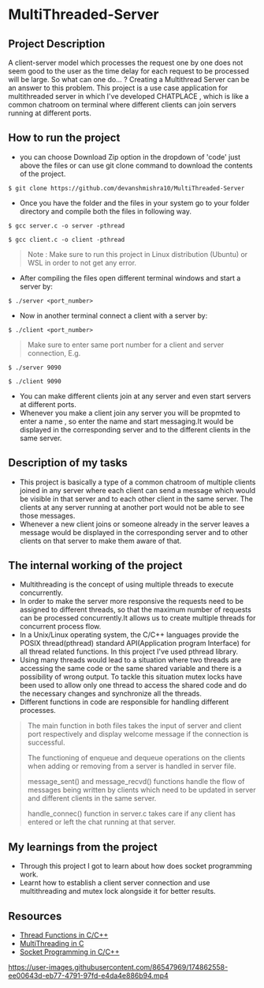 # MultiThreaded-Server
## Project Description
A client-server model which processes the request one by one does not seem good to the user as the time delay for each request to be processed will be large.
So what can one do… ?
Creating a Multithread Server can be an answer to this problem.
This project is a use case application for multithreaded server in which I've developed CHATPLACE , which is like a common chatroom on terminal where different clients can join servers running at different ports.
## How to run the project
* you can choose Download Zip option in the dropdown of 'code' just above the files or can use git clone command to download the contents of the project.
```
$ git clone https://github.com/devanshmishra10/MultiThreaded-Server
```
* Once you have the folder and the files in your system go to your folder directory and compile both the files in following way.
```
$ gcc server.c -o server -pthread
```
```
$ gcc client.c -o client -pthread
```
> Note : Make sure to run this project in Linux distribution (Ubuntu) or WSL in order to not get any error.
* After compiling the files open different terminal windows and start a server by:
```
$ ./server <port_number>    
```
* Now in another terminal connect a client with a server by:
```
$ ./client <port_number>
```
> Make sure to enter same port number for a client and server connection, E.g.
```
$ ./server 9090
```
```
$ ./client 9090
```
* You can make different clients join at any server and even start servers at different ports.
* Whenever you make a client join any server you will be propmted to enter a name , so enter the name and start messaging.It would be displayed in the corresponding server and to the different clients in the same server.

## Description of my tasks
* This project is basically a type of a common chatroom of multiple clients joined in any server where each client can send a message which would be visible in that server and to each other client in the same server. The clients at any server running at another port would not be able to see those messages.
* Whenever a new client joins or someone already in the server leaves a message would be displayed in the corresponding server and to other clients on that server to make them aware of that.
## The internal working of the project
* Multithreading is the concept of using multiple threads to execute concurrently. 
* In order to make the server more responsive the requests need to be assigned to different threads, so that the maximum number of requests can be processed concurrently.It allows us to create multiple threads for concurrent process flow. 
* In a Unix/Linux operating system, the C/C++ languages provide the POSIX thread(pthread) standard API(Application program Interface) for all thread related functions. In this project I've used pthread library.
* Using many threads would lead to a situation where two threads are accessing the same code or the same shared variable and there is a possibility of wrong output. To tackle this situation mutex locks have been used to allow only one thread to access the shared code and do the necessary changes and synchronize all the threads. 
* Different functions in code are responsible for handling different processes.
> The main function in both files takes the input of server and client port respectively and display welcome message if the connection is successful.
> 
> The functioning of enqueue and dequeue operations on the clients when adding or removing from a server is handled in server file.
> 
> message_sent() and message_recvd() functions handle the flow of messages being written by clients which need to be updated in server and different clients in the same server.
> 
> handle_connec() function in server.c takes care if any client has entered or left the chat running at that server.  
## My learnings from the project
* Through this project I got to learn about how does socket programming work. 
* Learnt how to establish a client server connection and use multithreading and mutex lock alongside it for better results. 
## Resources
* [Thread Functions in C/C++](https://www.geeksforgeeks.org/thread-functions-in-c-c/)
* [MultiThreading in C](https://www.geeksforgeeks.org/multithreading-c-2/?ref=lbp)
* [Socket Programming in C/C++](https://www.geeksforgeeks.org/socket-programming-cc/)


https://user-images.githubusercontent.com/86547969/174862558-ee00643d-eb77-4791-97fd-e4da4e886b94.mp4

